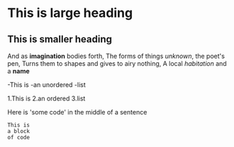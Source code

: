 # This is large heading
## This is smaller heading
And as **imagination** bodies forth,
The forms of things *unknown*, the poet's pen,
Turns them to shapes and gives to airy nothing,
A local *habitation* and a **name**

-This is
-an unordered
-list

1.This is
2.an ordered
3.list

Here is 'some code' in the middle of a sentence
```
This is
a block 
of code
```

